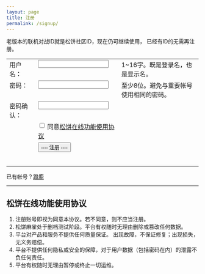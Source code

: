 ```yaml
---
layout: page
title: 注册
permalink: /signup/
---
```


<script src="/js/teru.js"></script>

<script>
function onSubmit() {
    var form = document.getElementById("form");

    var agree = form.agree.checked;
    if (!agree) {
        hint("请同意协议");
        return;
    }

    var username = form.username.value;
    if (!username) {
        hint("请填写用户名");
        return;
    }

    username = username.trim();

    if (!(1 <= username.length && username.length <= 16)) {
        hint("用户名长度超标");
        return;
    }

    var password = form.password.value;
    if (!password) {
        hint("请填写密码");
        return;
    }

    var password2 = form.password2.value;
    if (password !== password2) {
        hint("两次输入密码不一致");
        return;
    }

    if (password.length < 8) {
        hint("密码长度不够");
        return;
    }

    var cs = JSON.stringify({
        Username: username,
        Password: password
    });

    var submit = document.getElementById("submit");
    submit.disabled = true;
    hint("正在提交...");

    teru.send("POST", "/account/create", cs, function(sc) {
        if (sc.Error) {
            hint("注册失败 " + sc.Error);
            submit.disabled = false;
        } else {
            // prevent showing anything while redirecting
            document.getElementById("hint").style.displayed = "none";
            window.location.href = "/signup-pass";
        }
    });
}

function hint(str) {
    var hint = document.getElementById("hint");
    hint.innerHTML = str;
}
</script>

<style>
table td, table td * {
  vertical-align: top;
}
</style>

老版本的联机对战ID就是松饼社区ID，现在仍可继续使用，
已经有ID的无需再注册。

<form id="form" action="javascript:onSubmit()">
  <table>
    <tr>
      <td>用户名：</td>
      <td><input type="text" name="username" value="" /></td>
      <td>1~16字。既是登录名，也是显示名。</td>
    </tr>
    <tr>
      <td>密码：</td>
      <td><input type="password" name="password" value="" /></td>
      <td>至少8位。避免与重要帐号使用相同的密码。</td>
    </tr>
    <tr>
      <td>密码确认：</td>
      <td><input type="password" name="password2" value="" /></td>
    </tr>
    <tr>
      <td></td>
      <td>
        <label>
          <input type="checkbox" name="agree" />
          同意<a href="#license">松饼在线功能使用协议</a>
        </label>
      </td>
    </tr>
    <tr>
      <td></td>
      <td><input type="submit" id="submit" value="---- 注册 ----" /></td>
    </tr>
    <tr>
      <td></td>
      <td><h3 id="hint" /></td>
    </tr>
  </table>
</form>

已有帐号？[蹬鹿](/login/)

---

## <a name="license"></a>松饼在线功能使用协议

1. 注册账号即视为同意本协议。若不同意，则不应当注册。
1. 松饼麻雀处于删档测试阶段。平台有权随时无理由删除或篡改任何数据。
1. 平台对产品和服务不提供任何质量保证。
   出现故障，不保证修复；出现损失，无义务赔偿。
1. 平台不提供任何隐私或安全的保障，对于用户数据（包括密码在内）的泄露不负任何责任。
1. 平台有权随时无理由暂停或终止一切运维。
